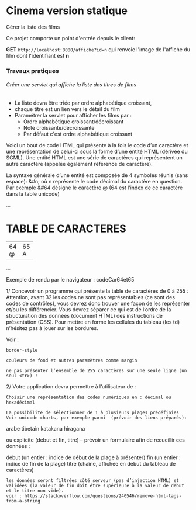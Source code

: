 # Cinema version statique #

Gérer la liste des films

Ce projet comporte un point d'entrée depuis le client:

**GET** `http://localhost:8080/affiche?id=n` qui renvoie l'image de
l'affiche du film dont l'identifiant est **n**

### Travaux pratiques

###### Créer une servlet qui affiche la liste des titres de films
* La liste devra être triée par ordre alphabétique croissant,
* chaque titre est un lien vers le détail du film
* Paramétrer la servlet pour afficher les films par :
  * Ordre alphabétique croissant/décroissant
  * Note croissante/décroissante
  * Par défaut c'est ordre alphabétique croissant





Voici un bout de code HTML qui présente à la fois le code d’un caractère 
et une représentation de celui-ci sous la forme d’une entité HTML (dérivée du SGML). 
Une entité HTML est une série de caractères qui représentent un autre caractère (appelée également référence de caractère).

La syntaxe générale d’une entité est composée de 4 symboles réunis (sans espace): &#n; 
où n représente le code décimal du caractère en question. Par exemple &#64 désigne le caractère @ (64 est l’index de ce caractère dans la table unicode)

...
<h1>TABLE DE CARACTERES</h1>
<table>
<tbody>
<tr> <td><div>64</div> <div>&#64;</div> </td>
     <td><div>65</div> <div>&#65;</div></td>
</tr>
</tbody>
</table>
...

Exemple de rendu par le navigateur : codeCar64et65

1/ Concevoir un programme qui présente la table de caractères de 0 à 255 :
 Attention, avant 32 les codes ne sont pas représentables (ce sont des codes de contrôles), 
 vous devrez donc trouver une façon de les représenter et/ou les différencier. 
 Vous devrez séparer ce qui est de l’ordre de la structuration des données (document HTML) des instructions de présentation (CSS).
  Pour mettre en forme les cellules du tableau (les td) n’hésitez pas à jouer sur les bordures.

Voir :

    border-style

    couleurs de fond et autres paramètres comme margin

	ne pas présenter l’ensemble de 255 caractères sur une seule ligne (un seul <tr>) !

2/ Votre application devra permettre à l’utilisateur de :

    Choisir une représentation des codes numériques en : décimal ou hexadécimal

    La possibilité de sélectionner de 1 à plusieurs plages prédéfinies Voir unicode charts, par exemple parmi  (prévoir des liens préparés):

arabe
tibetain
katakana
hiragana

ou explicite (debut et fin, titre) – prévoir un formulaire afin de recueillir ces données :

debut (un entier : indice de début de la plage à présenter)
fin   (un entier : indice de fin de la plage)
titre (chaîne, affichée en début du tableau de caractères)

	les données seront filtrées côté serveur (pas d’injection HTML) et validées (la valeur de fin doit être supérieure à la valeur de debut et le titre non vide). 
	voir : https://stackoverflow.com/questions/240546/remove-html-tags-from-a-string